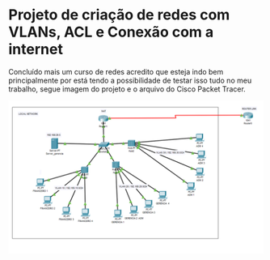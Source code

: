 <h1>Projeto de criação de redes com VLANs, ACL e Conexão com a internet</h1>
<p>Concluído mais um curso de redes acredito que esteja indo bem principalmente por está tendo a possibilidade de testar isso tudo no meu trabalho, segue imagem do projeto e o arquivo do Cisco Packet Tracer.</p>
<img src="rede.png"></img>

